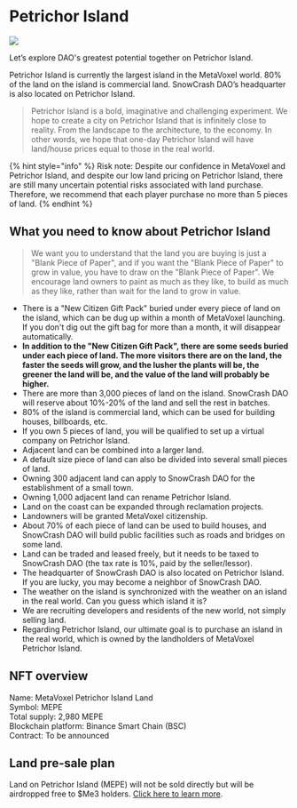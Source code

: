 # Petrichor Island

![](https://img.snowcrash.finance/site/docs-snowcrash-finance/MetaVoxel-Petrichor-Map-2500px.jpg)

Let’s explore DAO's greatest potential together on Petrichor Island.

Petrichor Island is currently the largest island in the MetaVoxel world. 80% of the land on the island is commercial land. SnowCrash DAO’s headquarter is also located on Petrichor Island.

> Petrichor Island is a bold, imaginative and challenging experiment. We hope to create a city on Petrichor Island that is infinitely close to reality. From the landscape to the architecture, to the economy. In other words, we hope that one-day Petrichor Island will have land/house prices equal to those in the real world.

{% hint style="info" %}
Risk note: Despite our confidence in MetaVoxel and Petrichor Island, and despite our low land pricing on Petrichor Island, there are still many uncertain potential risks associated with land purchase. Therefore, we recommend that each player purchase no more than 5 pieces of land.
{% endhint %}

## What you need to know about Petrichor Island

> We want you to understand that the land you are buying is just a "Blank Piece of Paper", and if you want the "Blank Piece of Paper" to grow in value, you have to draw on the "Blank Piece of Paper". We encourage land owners to paint as much as they like, to build as much as they like, rather than wait for the land to grow in value.

* There is a "New Citizen Gift Pack" buried under every piece of land on the island, which can be dug up within a month of MetaVoxel launching. If you don't dig out the gift bag for more than a month, it will disappear automatically.
* **In addition to the "New Citizen Gift Pack", there are some seeds buried under each piece of land. The more visitors there are on the land, the faster the seeds will grow, and the lusher the plants will be, the greener the land will be, and the value of the land will probably be higher.**
* There are more than 3,000 pieces of land on the island. SnowCrash DAO will reserve about 10%-20% of the land and sell the rest in batches.
* 80% of the island is commercial land, which can be used for building houses, billboards, etc.
* If you own 5 pieces of land, you will be qualified to set up a virtual company on Petrichor Island.
* Adjacent land can be combined into a larger land.
* A default size piece of land can also be divided into several small pieces of land.
* Owning 300 adjacent land can apply to SnowCrash DAO for the establishment of a small town.
* Owning 1,000 adjacent land can rename Petrichor Island.
* Land on the coast can be expanded through reclamation projects.
* Landowners will be granted MetaVoxel citizenship.
* About 70% of each piece of land can be used to build houses, and SnowCrash DAO will build public facilities such as roads and bridges on some land.
* Land can be traded and leased freely, but it needs to be taxed to SnowCrash DAO (the tax rate is 10%, paid by the seller/lessor).
* The headquarter of SnowCrash DAO is also located on Petrichor Island. If you are lucky, you may become a neighbor of SnowCrash DAO.
* The weather on the island is synchronized with the weather on an island in the real world. Can you guess which island it is?
* We are recruiting developers and residents of the new world, not simply selling land.
* Regarding Petrichor Island, our ultimate goal is to purchase an island in the real world, which is owned by the landholders of MetaVoxel Petrichor Island.

## NFT overview

Name: MetaVoxel Petrichor Island Land\
Symbol: MEPE\
Total supply: 2,980 MEPE\
Blockchain platform: Binance Smart Chain (BSC)\
Contract: To be announced

## Land pre-sale plan

Land on Petrichor Island (MEPE) will not be sold directly but will be airdropped free to $Me3 holders. [Click here to learn more](https://docs.snowcrash.finance/gameplay/virtual-company/meme-metavoxeldao).
